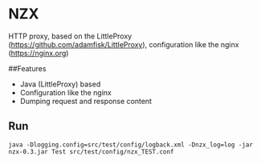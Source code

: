 # NZX
HTTP proxy, based on the LittleProxy (https://github.com/adamfisk/LittleProxy), configuration like the nginx (https://nginx.org)

##Features
* Java (LittleProxy) based
* Configuration like the nginx 
* Dumping request and response content

## Run
``java -Dlogging.config=src/test/config/logback.xml -Dnzx_log=log -jar nzx-0.3.jar Test src/test/config/nzx_TEST.conf``
